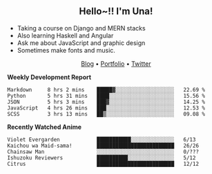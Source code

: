 <h2 align="center">
  Hello~!! I'm Una!
</h2>

- Taking a course on Django and MERN stacks
- Also learning Haskell and Angular
- Ask me about JavaScript and graphic design
- Sometimes make fonts and music.

<p align="center">
  <a href="https://anarchy.website/">Blog</a> &bull;
  <a href="https://una-ada.github.io/">Portfolio</a> &bull;
  <a href="https://twitter.com/unaxiii">Twitter</a>
</p>

**Weekly Development Report**

<!--START_SECTION:waka-->
```text
Markdown     8 hrs 2 mins    █████▓░░░░░░░░░░░░░░░░░░░   22.69 % 
Python       5 hrs 31 mins   ████░░░░░░░░░░░░░░░░░░░░░   15.56 % 
JSON         5 hrs 3 mins    ███▓░░░░░░░░░░░░░░░░░░░░░   14.25 % 
JavaScript   4 hrs 26 mins   ███░░░░░░░░░░░░░░░░░░░░░░   12.53 % 
SCSS         3 hrs 13 mins   ██▒░░░░░░░░░░░░░░░░░░░░░░   09.08 % 
```
<!--END_SECTION:waka-->

**Recently Watched Anime**

<!-- RECENT-ANIME:START -->

    Violet Evergarden            ███████████░░░░░░░░░░░░░░   6/13
    Kaichou wa Maid-sama!        █████████████████████████   26/26
    Chainsaw Man                 ░░░░░░░░░░░░░░░░░░░░░░░░░   0/???
    Ishuzoku Reviewers           ██████████░░░░░░░░░░░░░░░   5/12
    Citrus                       █████████████████████████   12/12
<!-- RECENT-ANIME:END -->
